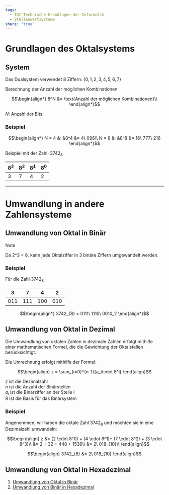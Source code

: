 ```yaml
---
tags:
  - TGI-Technische-Grundlagen-der-Informatik
  - Stellenwertsysteme
share: "true"
---
```

# Grundlagen des Oktalsystems 

## System

Das Dualsystem verwendet 8 Ziffern: $\{0,1,2,3,4,5,6,7\}$

Berechnung der Anzahl der möglichen Kombinationen

$$\begin{align*}
  8^N &= \text{Anzahl der möglichen Kombinationen}\\
\end{align*}$$

$N:$ Anzahl der Bits

### Beispiel

$$\begin{align*}
N = 4 &: &8^4 &= 4\ 096\\
N = 8 &: &8^8 &= 16\ 777\ 216
\end{align*}$$

Beispiel mit der Zahl: $3742_{8}$

| $8^3$ | $8^2$ | $8^1$ | $8^0$ |
| ------ | ------ | ------ | ------ |
| 3      | 7      | 4      | 2      |

---

# Umwandlung in andere Zahlensysteme

## Umwandlung von Oktal in Binär

> [!NOTE]
> Da 2^3 = 8, kann jede Oktalziffer in 3 binäre Ziffern umgewandelt werden.

### Beispiel

Für die Zahl $3742_{8}$

|  3  |  7  |  4  |  2  |
|:---:|:---:|:---:|:---:|
| 011 | 111 | 100 | 010 |

$$\begin{align*}
	3742_{8} = 0111\ 1110\ 0010_2
\end{align*}$$

## Umwandlung von Oktal in Dezimal

Die Umwandlung von oktalen Zahlen in dezimale Zahlen erfolgt mithilfe einer mathematischen Formel, die die Gewichtung der Oktalstellen berücksichtigt.

Die Umrechnung erfolgt mithilfe der Formel:

$$\begin{align}
  z = \sum_{i=0}^{n-1}{a_i\cdot 8^i}
\end{align}$$

$z$ ist die Dezimalzahl<br>
$n$ ist die Anzahl der Binärstellen<br>
$a_i$ ist die Binärziffer an der Stelle i<br>
$8$ ist die Basis für das Binärsystem

### Beispiel
Angenommen, wir haben die oktale Zahl $3742_{8}$ und möchten sie in eine Dezimalzahl umwandeln:

$$\begin{align}
  z &= (2 \cdot 8^0) + (4 \cdot 8^1)+ (7 \cdot 8^2) + (3 \cdot 8^3)\\ 
  &= 2 + 32 + 448 + 1536\\
  &= 2\ 018_{10}\\
\end{align}$$

$$\begin{align}
	3742_{8} &= 2\ 018_{10}
\end{align}$$

## Umwandlung von Oktal in Hexadezimal

1. [Umwandlung von Oktal in Binär](Oktalsystem.md#umwandlungvonoktalinbinar)
2. [Umwandlung von Binär in Hexadezimal](Binärsystem-(Dualsystem).md#umrechnung%5Cvon%5Cbinär%5Cin%5Chexadezimal) 
